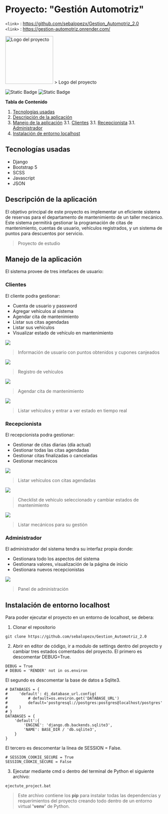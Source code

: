 # Proyecto: "Gestión Automotriz"
`<link>` : <https://github.com/sebalopezx/Gestion_Automotriz_2.0><br>
`<link>` : <https://gestion-automotriz.onrender.com/>

<img src="https://github.com/sebalopezx/Gestion_Automotriz_2.0/blob/master/static/images/logo.png" alt="Logo del proyecto" width="150" height="150">
> Logo del proyecto

![Static Badge](https://img.shields.io/badge/versi%C3%B3n-2.0-orange)                            ![Static Badge](https://img.shields.io/badge/creador-Sebasti%C3%A1n%20L%C3%B3pez-orange)


**Tabla de Contenido**

1. [Tecnologías usadas](#Tecnologías-usadas)
2. [Descripción de la aplicación](#Descripción-de-la-aplicación)
3. [Manejo de la aplicación](#Manejo-de-la-aplicación)
3.1. [Clientes](#Clientes)
3.1. [Recepcionista](#Recepcionista)
3.1. [Administrador](#Administrador)
4. [Instalación de entorno localhost](Instalación-de-entorno-localhost)

## Tecnologías usadas

- Django
- Bootstrap 5
- SCSS
- Javascript
- JSON

## Descripción de la aplicación

El objetivo principal de este proyecto es implementar un eficiente sistema de reservas para el departamento de mantenimiento de un taller mecánico.
Este sistema permitirá gestionar la programación de citas de mantenimiento, cuentas de usuario, vehículos registrados, y un sistema de puntos para descuentos por servicio.
>Proyecto de estudio

## Manejo de la aplicación
El sistema provee de tres intefaces de usuario:


### Clientes
El cliente podra gestionar:
- Cuenta de usuario y password
- Agregar vehículos al sistema
- Agendar cita de mantenimiento
- Listar sus citas agendadas
- Listar sus vehículos
- Visualizar estado de vehículo en mantenimiento

![](https://github.com/sebalopezx/Gestion_Automotriz_2.0/blob/master/static/images/user_data.PNG)
> Información de usuario con puntos obtenidos y cupones canjeados


![](https://github.com/sebalopezx/Gestion_Automotriz_2.0/blob/master/static/images/register_vehicle.PNG)
> Registro de vehículos


![](https://github.com/sebalopezx/Gestion_Automotriz_2.0/blob/master/static/images/register_date2.PNG)
> Agendar cita de mantenimiento


![](https://github.com/sebalopezx/Gestion_Automotriz_2.0/blob/master/static/images/list_vehicles.PNG)
> Listar vehículos y entrar a ver estado en tiempo real


### Recepcionista
El recepcionista podra gestionar:
- Gestionar de citas diarias (día actual)
- Gestionar todas las citas agendadas
- Gestionar citas finalizadas o canceladas
- Gestionar mecánicos

![](https://github.com/sebalopezx/Gestion_Automotriz_2.0/blob/master/static/images/list_jobs2.PNG)
> Listar vehículos con citas agendadas


![](https://github.com/sebalopezx/Gestion_Automotriz_2.0/blob/master/static/images/checklist_finalizado.PNG)
> Checklist de vehículo seleccionado y cambiar estados de mantenimiento


![](https://github.com/sebalopezx/Gestion_Automotriz_2.0/blob/master/static/images/list_mechanic.PNG)
> Listar mecánicos para su gestión


### Administrador
El administrador del sistema tendra su interfaz propia donde:
- Gestionara todo los aspectos del sistema
- Gestionara valores, visualización de la página de inicio
- Gestionara nuevos recepcionistas

![](https://github.com/sebalopezx/Gestion_Automotriz_2.0/blob/master/static/images/admin.PNG)
> Panel de administración

## Instalación de entorno localhost

Para poder ejecutar el proyecto en un entorno de localhost, se debera:
1. Clonar el repositorio
```
git clone https://github.com/sebalopezx/Gestion_Automotriz_2.0
```
2. Abrir en editor de código, ir a modulo de settings dentro del proyecto y cambiar tres estados comentados del proyecto. 
El primero es descomentar DEBUG=True.
```
DEBUG = True
# DEBUG = 'RENDER' not in os.environ
```
El segundo es descomentar la base de datos a Sqlite3.
```
# DATABASES = {
#     'default': dj_database_url.config(
#         # default=os.environ.get('DATABASE_URL')
#         default='postgresql://postgres:postgres@localhost/postgres'
#     )
# }
DATABASES = {
    'default':{
        'ENGINE': 'django.db.backends.sqlite3',
        'NAME': BASE_DIR / 'db.sqlite3',
    }
}
```
El tercero es descomentar la línea de SESSION = False.
```
# SESSION_COOKIE_SECURE = True  
SESSION_COOKIE_SECURE = False  
```

3. Ejecutar mediante cmd o dentro del terminal de Python el siguiente archivo:
```
ejectute_project.bat
```

> Este archivo contiene los **pip** para instalar todas las dependencias y requerimientos del proyecto creando todo dentro de un entorno virtual **'venv'** de Python.